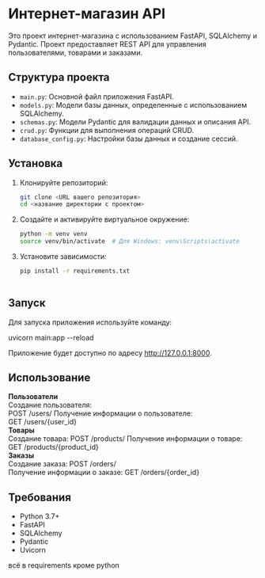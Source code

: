 # Интернет-магазин API

Это проект интернет-магазина с использованием FastAPI, SQLAlchemy и Pydantic. Проект предоставляет REST API для управления пользователями, товарами и заказами.

## Структура проекта

- `main.py`: Основной файл приложения FastAPI.
- `models.py`: Модели базы данных, определенные с использованием SQLAlchemy.
- `schemas.py`: Модели Pydantic для валидации данных и описания API.
- `crud.py`: Функции для выполнения операций CRUD.
- `database_config.py`: Настройки базы данных и создание сессий.

## Установка

1. Клонируйте репозиторий:

   ```bash
   git clone <URL вашего репозитория>
   cd <название директории с проектом>
2. Создайте и активируйте виртуальное окружение:  
   ```bash
   python -m venv venv
   source venv/bin/activate  # Для Windows: venv\Scripts\activate

3. Установите зависимости:  
   ```bash
   pip install -r requirements.txt
  
## Запуск  
Для запуска приложения используйте команду:  
  
uvicorn main:app --reload  
  
Приложение будет доступно по адресу http://127.0.0.1:8000.

## Использование
**Пользователи**  
Создание пользователя:  
POST /users/
Получение информации о пользователе:  
GET /users/{user_id}  
**Товары**  
Создание товара: POST /products/ 
Получение информации о товаре: GET /products/{product_id}  
**Заказы**  
Создание заказа: POST /orders/  
Получение информации о заказе: GET /orders/{order_id}

## Требования

* Python 3.7+
* FastAPI
* SQLAlchemy
* Pydantic
* Uvicorn

всё в requirements кроме python
